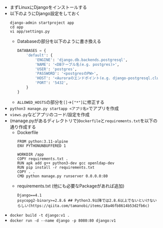 - まずLinuxにDjangoをインストールする
- 以下のようにDjango設定をしておく
  ~~~
  django-admin startproject app
  cd app
  vi app/settings.py
  ~~~
  - Databaseの部分を以下のように書き換える
    ~~~python
    DATABASES = {
        'default': {
            'ENGINE': 'django.db.backends.postgresql',
            'NAME': '<DBテーブル名(e.g. postgres)>',
            'USER': 'postgres',
            'PASSWORD': '<postgresのPW>',
            'HOST': '<Auroraのエンドポイント(e.g. django-postgresql.cluster-*****.ap-northeast-1.rds.amazonaws.com)>',
            'PORT': '5432',
        }
    }
    ~~~
  - `ALLOWED_HOSTS`の部分を`[]`→`["*"]`に修正する
- `python3 manage.py startapp <アプリ名>`でアプリを作成
- `views.py`などアプリのコード/設定を作成
- (manage.pyがあるディレクトリで)`Dockerfile`と`requirements.txt`を以下の通り作成する
  - Dockerfile
    ~~~
    FROM python:3.11-alpine
    ENV PYTHONUNBUFFERED 1

    WORKDIR /app
    COPY requirements.txt .
    RUN apk add g++ python3-dev gcc openldap-dev
    RUN pip install -r requirements.txt
    COPY . .
    CMD python manage.py runserver 0.0.0.0:80
    ~~~
  - requirements.txt (他にも必要なPackageがあれば追加)
    ~~~
    Django==4.1
    psycopg2-binary>=2.8.6 ## Python3.9以降では2.8.6以上でないといけないらしい(https://qiita.com/tamanobi/items/18a46fb8614b53d2fb6c)
    ~~~
- `docker build -t django:v1 .`
- `docker run -d --name django -p 8080:80 django:v1`